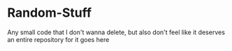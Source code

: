 # Random-Stuff
Any small code that I don't wanna delete, but also don't feel like it deserves an entire repository for it goes here
